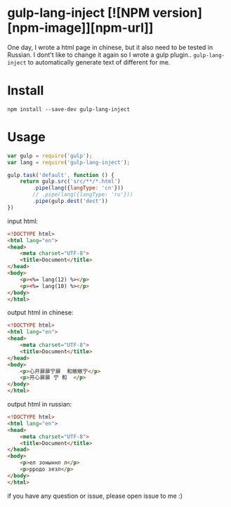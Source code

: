 # gulp-lang-inject  [![NPM version][npm-image]][npm-url]]

One day, I wrote a html page in chinese, but it also need to be tested in Russian. I dont't like to change it again so I wrote a gulp plugin..
`gulp-lang-inject` to automatically generate text of different for me.

# Install
`npm install --save-dev gulp-lang-inject`

# Usage
```javascript
var gulp = require('gulp');
var lang = require('gulp-lang-inject');

gulp.task('default', function () {
	return gulp.src('src/**/*.html')
		.pipe(lang({langType: 'cn'}))  
		// .pipe(lang({langType: 'ru'}))  
		.pipe(gulp.dest('dest'))
})
```

input html:
```html
<!DOCTYPE html>
<html lang="en">
<head>
	<meta charset="UTF-8">
	<title>Document</title>
</head>
<body>
	<p><%= lang(12) %></p>	
	<p><%= lang(10) %></p>	
</body>
</html>
```

output html in chinese:
```html
<!DOCTYPE html>
<html lang="en">
<head>
	<meta charset="UTF-8">
	<title>Document</title>
</head>
<body>
	<p>心开扉扉宁扉  和敞敞宁</p>	
	<p>开心扉扉 宁 和  </p>	
</body>
</html>
```

output html in russian:
```html
<!DOCTYPE html>
<html lang="en">
<head>
	<meta charset="UTF-8">
	<title>Document</title>
</head>
<body>
	<p>ел зоныннл л</p>	
	<p>рродо зезл</p>	
</body>
</html>
```

if you have any question or issue, please open issue to me :)
